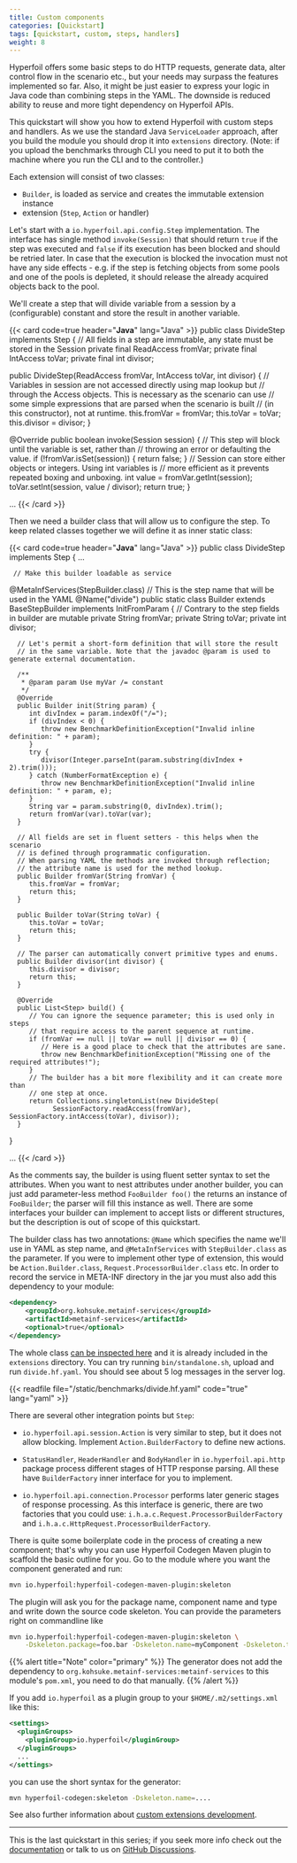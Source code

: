 ```yaml
---
title: Custom components
categories: [Quickstart]
tags: [quickstart, custom, steps, handlers]
weight: 8
---
```


Hyperfoil offers some basic steps to do HTTP requests, generate data, alter control flow in the scenario etc., but your needs may surpass the features implemented so far. Also, it might be just easier to express your logic in Java code than combining steps in the YAML. The downside is reduced ability to reuse and more tight dependency on Hyperfoil APIs.

This quickstart will show you how to extend Hyperfoil with custom steps and handlers. As we use the standard Java `ServiceLoader` approach, after you build the module you should drop it into `extensions` directory. (Note: if you upload the benchmarks through CLI you need to put it to both the machine where you run the CLI and to the controller.)

Each extension will consist of two classes:
* `Builder`, is loaded as service and creates the immutable extension instance
* extension (`Step`, `Action` or handler)

Let's start with a `io.hyperfoil.api.config.Step` implementation. The interface has single method `invoke(Session)` that should return `true` if the step was executed and `false` if its execution has been blocked and should be retried later. In case that the execution is blocked the invocation must not have any side effects - e.g. if the step is fetching objects from some pools and one of the pools is depleted, it should release the already acquired objects back to the pool.

We'll create a step that will divide variable from a session by a (configurable) constant and store the result in another variable.

{{< card code=true header="**Java**" lang="Java" >}}
public class DivideStep implements Step {
   // All fields in a step are immutable, any state must be stored in the Session
   private final ReadAccess fromVar;
   private final IntAccess toVar;
   private final int divisor;

   public DivideStep(ReadAccess fromVar, IntAccess toVar, int divisor) {
      // Variables in session are not accessed directly using map lookup but
      // through the Access objects. This is necessary as the scenario can use
      // some simple expressions that are parsed when the scenario is built
      // (in this constructor), not at runtime.
      this.fromVar = fromVar;
      this.toVar = toVar;
      this.divisor = divisor;
   }

   @Override
   public boolean invoke(Session session) {
      // This step will block until the variable is set, rather than
      // throwing an error or defaulting the value.
      if (!fromVar.isSet(session)) {
         return false;
      }
      // Session can store either objects or integers. Using int variables is
      // more efficient as it prevents repeated boxing and unboxing.
      int value = fromVar.getInt(session);
      toVar.setInt(session, value / divisor);
      return true;
   }

  ...
{{< /card >}}

Then we need a builder class that will allow us to configure the step. To keep related classes together we will define it as inner static class:

{{< card code=true header="**Java**" lang="Java" >}}
public class DivideStep implements Step {
  ...

     // Make this builder loadable as service
   @MetaInfServices(StepBuilder.class)
   // This is the step name that will be used in the YAML
   @Name("divide")
   public static class Builder extends BaseStepBuilder<Builder> implements InitFromParam<Builder> {
      // Contrary to the step fields in builder are mutable
      private String fromVar;
      private String toVar;
      private int divisor;

      // Let's permit a short-form definition that will store the result
      // in the same variable. Note that the javadoc @param is used to generate external documentation.

      /**
       * @param param Use myVar /= constant
       */
      @Override
      public Builder init(String param) {
         int divIndex = param.indexOf("/=");
         if (divIndex < 0) {
            throw new BenchmarkDefinitionException("Invalid inline definition: " + param);
         }
         try {
            divisor(Integer.parseInt(param.substring(divIndex + 2).trim()));
         } catch (NumberFormatException e) {
            throw new BenchmarkDefinitionException("Invalid inline definition: " + param, e);
         }
         String var = param.substring(0, divIndex).trim();
         return fromVar(var).toVar(var);
      }

      // All fields are set in fluent setters - this helps when the scenario
      // is defined through programmatic configuration.
      // When parsing YAML the methods are invoked through reflection;
      // the attribute name is used for the method lookup.
      public Builder fromVar(String fromVar) {
         this.fromVar = fromVar;
         return this;
      }

      public Builder toVar(String toVar) {
         this.toVar = toVar;
         return this;
      }

      // The parser can automatically convert primitive types and enums.
      public Builder divisor(int divisor) {
         this.divisor = divisor;
         return this;
      }

      @Override
      public List<Step> build() {
         // You can ignore the sequence parameter; this is used only in steps
         // that require access to the parent sequence at runtime.
         if (fromVar == null || toVar == null || divisor == 0) {
            // Here is a good place to check that the attributes are sane.
            throw new BenchmarkDefinitionException("Missing one of the required attributes!");
         }
         // The builder has a bit more flexibility and it can create more than
         // one step at once.
         return Collections.singletonList(new DivideStep(
               SessionFactory.readAccess(fromVar), SessionFactory.intAccess(toVar), divisor));
      }
   }

  ...
{{< /card >}}

As the comments say, the builder is using fluent setter syntax to set the attributes. When you want to nest attributes under another builder, you can just add parameter-less method `FooBuilder foo()` the returns an instance of `FooBuilder`; the parser will fill this instance as well. There are some interfaces your builder can implement to accept lists or different structures, but the description is out of scope of this quickstart.

The builder class has two annotations: `@Name` which specifies the name we'll use in YAML as step name, and `@MetaInfServices` with `StepBuilder.class` as the parameter. If you were to implement other type of extension, this would be `Action.Builder.class`, `Request.ProcessorBuilder.class` etc. In order to record the service in META-INF directory in the jar you must also add this dependency to your module:

```xml
<dependency>
    <groupId>org.kohsuke.metainf-services</groupId>
    <artifactId>metainf-services</artifactId>
    <optional>true</optional>
</dependency>
```

The whole class [can be inspected here](https://github.com/Hyperfoil/Hyperfoil/blob/master/distribution/src/main/java/io/hyperfoil/example/DivideStep.java) and it is already included in the `extensions` directory. You can try running `bin/standalone.sh`, upload and run `divide.hf.yaml`. You should see about 5 log messages in the server log.

{{< readfile file="/static/benchmarks/divide.hf.yaml" code="true" lang="yaml" >}}

There are several other integration points but `Step`:
* `io.hyperfoil.api.session.Action` is very similar to step, but it does not allow blocking. Implement `Action.BuilderFactory` to define new actions.

* `StatusHandler`, `HeaderHandler` and `BodyHandler` in `io.hyperfoil.api.http` package process different stages of HTTP response parsing. All these have `BuilderFactory` inner interface for you to implement.

* `io.hyperfoil.api.connection.Processor` performs later generic stages of response processing. As this interface is generic, there are two factories that you could use: `i.h.a.c.Request.ProcessorBuilderFactory` and `i.h.a.c.HttpRequest.ProcessorBuilderFactory`.

There is quite some boilerplate code in the process of creating a new component; that's why you can use Hyperfoil Codegen Maven plugin to scaffold the basic outline for you. Go to the module where you want the component generated and run:

```sh
mvn io.hyperfoil:hyperfoil-codegen-maven-plugin:skeleton
```

The plugin will ask you for the package name, component name and type and write down the source code skeleton. You can provide the parameters right on commandline like

```sh
mvn io.hyperfoil:hyperfoil-codegen-maven-plugin:skeleton \
    -Dskeleton.package=foo.bar -Dskeleton.name=myComponent -Dskeleton.type=step
```

{{% alert title="Note" color="primary" %}}
The generator does not add the dependency to `org.kohsuke.metainf-services:metainf-services` to this module's `pom.xml`, you need to do that manually.
{{% /alert %}}

If you add `io.hyperfoil` as a plugin group to your `$HOME/.m2/settings.xml` like this:

```xml
<settings>
  <pluginGroups>
    <pluginGroup>io.hyperfoil</pluginGroup>
  </pluginGroups>
  ...
</settings>
```

you can use the short syntax for the generator:

```sh
mvn hyperfoil-codegen:skeleton -Dskeleton.name=....
```

See also further information about [custom extensions development](/docs/extensions/).

---

This is the last quickstart in this series; if you seek more info check out the [documentation](/docs/) or talk to us on [GitHub Discussions](https://github.com/Hyperfoil/Hyperfoil/discussions).
